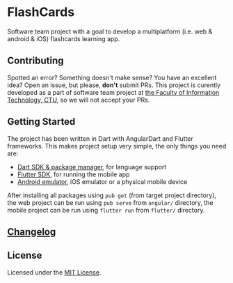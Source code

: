 # FlashCards

Software team project with a goal to develop a multiplatform (i.e. web & android & iOS) flashcards learning app.

## Contributing

Spotted an error? Something doesn't make sense? You have an excellent idea? Open an issue, but please, **don't** submit PRs. This project is curently developed as a part of software team project at [the Faculty of Information Technology, CTU](https://fit.cvut.cz/en), so we will not accept your PRs.

## Getting Started

The project has been written in Dart with AngularDart and Flutter frameworks. This makes project setup very simple, the only things you need are:

* [Dart SDK & package manager](https://www.dartlang.org/guides/get-started), for language support
* [Flutter SDK](https://flutter.io/setup), for running the mobile app
* [Android emulator](https://developer.android.com/studio/index.html), iOS emulator or a physical mobile device

After installing all packages using `pub get` (from target project directory), the web project can be run using `pub serve` from `angular/` directory, the mobile project can be run using `flutter run` from `flutter/` directory.

## [Changelog](CHANGELOG.md)

## License

Licensed under the [MIT License](LICENSE).

